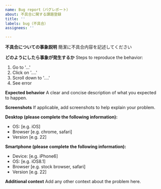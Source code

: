 ```yaml
---
name: Bug report（バグレポート）
about: 不具合に関する課題登録
title: ''
labels: bug（不具合）
assignees: ''

---
```


**不具合についての事象説明**
簡潔に不具合内容を記述してください

**どのようにしたら事象が発生するか**
Steps to reproduce the behavior:
1. Go to '...'
2. Click on '....'
3. Scroll down to '....'
4. See error

**Expected behavior**
A clear and concise description of what you expected to happen.

**Screenshots**
If applicable, add screenshots to help explain your problem.

**Desktop (please complete the following information):**
 - OS: [e.g. iOS]
 - Browser [e.g. chrome, safari]
 - Version [e.g. 22]

**Smartphone (please complete the following information):**
 - Device: [e.g. iPhone6]
 - OS: [e.g. iOS8.1]
 - Browser [e.g. stock browser, safari]
 - Version [e.g. 22]

**Additional context**
Add any other context about the problem here.
